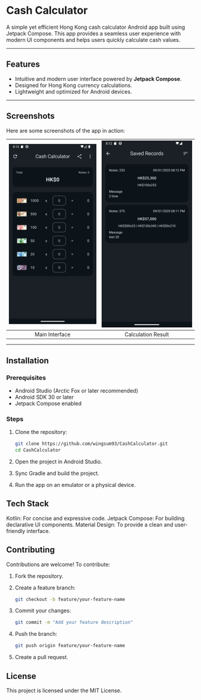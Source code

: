 # Cash Calculator

A simple yet efficient Hong Kong cash calculator Android app built using Jetpack Compose. This app
provides a seamless user experience with modern UI components and helps users quickly calculate cash
values.

---

## Features

- Intuitive and modern user interface powered by **Jetpack Compose**.
- Designed for Hong Kong currency calculations.
- Lightweight and optimized for Android devices.

---

## Screenshots

Here are some screenshots of the app in action:

<table>
<thead>
<tr>
<th><a target="_blank" rel="noopener noreferrer" href="https://github.com/wingsum93/CashCalculator/blob/main/screenshots/Screenshot_1736453682.png"><img src="https://github.com/wingsum93/CashCalculator/blob/main/screenshots/Screenshot_1736453682.png?raw=true" alt="Cash Calculator Screenshot 1" style="max-width: 100%;"></a></th>
<th><a target="_blank" rel="noopener noreferrer" href="https://github.com/wingsum93/CashCalculator/blob/main/screenshots/Screenshot_1736453549.png"><img src="https://github.com/wingsum93/CashCalculator/blob/main/screenshots/Screenshot_1736453549.png?raw=true" alt="Cash Calculator Screenshot 2" style="max-width: 100%;"></a></th>
</tr>
</thead>
<tbody>
<tr>
<td align="center">Main Interface</td>
<td align="center">Calculation Result</td>
</tr>
</tbody>
</table>

---

## Installation

### Prerequisites

- Android Studio (Arctic Fox or later recommended)
- Android SDK 30 or later
- Jetpack Compose enabled

### Steps

1. Clone the repository:
   ```bash
   git clone https://github.com/wingsum93/CashCalculator.git
   cd CashCalculator
2. Open the project in Android Studio.

3. Sync Gradle and build the project.

4. Run the app on an emulator or a physical device.

## Tech Stack

Kotlin: For concise and expressive code.
Jetpack Compose: For building declarative UI components.
Material Design: To provide a clean and user-friendly interface.

## Contributing

Contributions are welcome! To contribute:

1. Fork the repository.
2. Create a feature branch:
    ```bash
    git checkout -b feature/your-feature-name
    ```
3. Commit your changes:
    ```bash
    git commit -m "Add your feature description"
    ```

4. Push the branch:
    ```bash
    git push origin feature/your-feature-name
   ```
5. Create a pull request.

## License

This project is licensed under the MIT License.